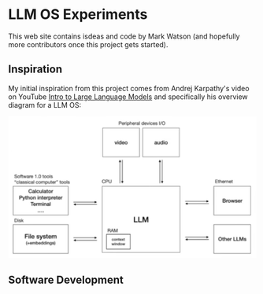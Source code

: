 # LLM OS Experiments

This web site contains isdeas and code by Mark Watson (and hopefully more contributors once this project gets started).

## Inspiration

My initial inspiration from this project comes from Andrej Karpathy's video on YouTube [Intro to Large Language Models](https://www.youtube.com/watch?v=zjkBMFhNj_g) and specifically his overview diagram for a LLM OS:

![Karpathy's LLM OS Overview](images/karpathy.png)

## Software Development

